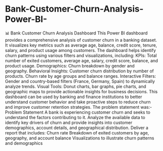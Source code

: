 # Bank-Customer-Churn-Analysis-Power-BI-
📊 Bank Customer Churn Analysis Dashboard
This Power BI dashboard provides a comprehensive analysis of customer churn in a banking dataset. It visualizes key metrics such as average age, balance, credit score, tenure, salary, and product usage among customers. The dashboard helps identify churn patterns using various filters and visualizations, including:
KPIs: Total number of exited customers, average age, salary, credit score, balance, and product usage.
Demographics: Churn breakdown by gender and geography.
Behavioral Insights:
Customer churn distribution by number of products.
Churn rate by age groups and balance ranges.
Interactive Filters: Gender and country-based filters (France, Germany, Spain) to dynamically analyze trends.
Visual Tools: Donut charts, bar graphs, pie charts, and geographic maps to provide actionable insights for business decisions.
This dashboard can be used by banking and finance institutions to better understand customer behavior and take proactive steps to reduce churn and improve customer retention strategies.
The problem statement was:- 
Problem Statement
A bank is experiencing customer churn and seeks to understand the factors contributing to it. Analyze the available data to identify key drivers of churn and provide insights into customer demographics, account details, and geographical distribution.
Deliver a report that includes:
Churn rate
Breakdown of exited customers by age, geography, and account balance
Visualizations to illustrate churn patterns and demographics
